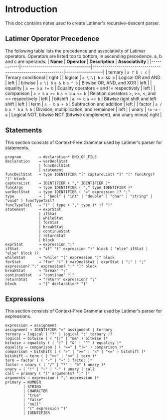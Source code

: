 # Introduction
This doc contains notes used to create Latimer's recursive-descent parser.

## Latimer Operator Precedence
The following table lists the precedence and associativity of Latimer operators. Operators are listed top to bottom, in ascending precedence. a, b and c are operands.
| **Name**   | **Operator**                      | **Description**                                               | **Associativity** |
|------------|-----------------------------------|---------------------------------------------------------------|-------------------|
| ternary    | `a ? b : c`                       | Ternary conditional                                           | right             |
| logical    | `a \|\| b` `a && b`               | Logical OR and AND                                            | left              |
| bitwise    | `a \| b` `a & b` `a ^ b`          | Bitwise OR, AND, and XOR                                      | left              |
| equality   | `a == b` `a != b`                 | Equality operators = and != respectively                      | left              |
| comparison | `a > b` `a >= b` `a < b` `a <= b` | Relation operators >, >=, <, and <= respectively              | left              |
| bitshift   | `a >> b` `a << b`                 | Bitwise right shift and left shift                            | left              |
| term       | `a - b` `a + b`                   | Subtraction and addition                                      | left              |
| factor     | `a / b` `a * b` `a % b`           | Division, multiplication, and remainder                       | left              |
| unary      | `!a` `~a` `-a`                    | Logical NOT, bitwise NOT (bitwise complement), and unary minus| right             |

## Statements
This section consists of Context-Free Grammar used by Latimer's parser for statements.
```
program        → declaration* END_OF_FILE
declaration    → varDeclStat
               | funcDeclStat
               | statement
funcDeclStat   → type IDENTIFIER "[" captureList? "]" "(" funcArgs? ")" block
captureList    → IDENTIFIER ( "," IDENTIFIER )*
funcArgs       → type IDENTIFIER ( "," type IDENTIFIER )*
varDeclStat    → type IDENTIFIER ( "=" expression )? ";"
type           → ( "bool" | "int" | "double" | "char" | "string" | "void" ) funcTypeTail?
funcTypeTail   → "(" ( type ( "," type )* )? ")"
statement      → exprStat
               | ifStat
               | whileStat
               | forStat
               | breakStat
               | continueStat
               | returnStat
               | block
exprStat       → expression ";"
ifStat         → "if" "(" expression ")" block ( "else" ifStat | "else" block )?
whileStat      → "while" "(" expression ")" block
forStat        → "for" "(" ( varDeclStat | exprStat | ";" ) ";" expression? ";" expression? ";" ")" block
breakStat      → "break" ";"
continueStat   → "continue" ";"
returnStat     → "return" expression? ";"
block          → "{" declaration* "}"
```

## Expressions
This section consists of Context-Free Grammar used by Latimer's parser for expressions.

```
expression → assignment
assignment → IDENTIFIER "=" assignment | ternary
ternary → logical ( "?" | logical ":" ternary )?
logical → bitwise ( ( "||" | "&&" ) bitwise )*
bitwise → equality ( ( "|" | "&" | "^" ) equality )*
equality → comparison ( ( "==" | "!=" ) comparison )*
comparison → bitshift ( ( ">" | ">=" | "<" | "<=" ) bitshift )*
bitshift → term ( ( ">>" | "<<" ) term )*
term → factor ( ( "-" | "+" ) factor )*
factor → unary ( ( "/" | "*" | "%" ) unary )*
unary → ( "!" | "~" | "-" ) unary | call
call → primary ( "(" arguments? ")" )*
arguments → expression ( "," expression )*
primary → NUMBER
        | STRING
        | CHARACTER
        | "true"
        | "false"
        | "null"
        | "(" expression ")"
        | IDENTIFIER
```
